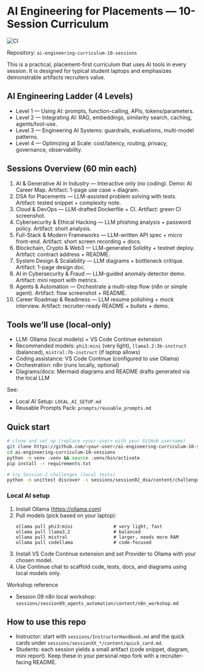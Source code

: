 # AI Engineering for Placements — 10-Session Curriculum

![CI](https://github.com/<your-user>/ai-engineering-curriculum-10-sessions/actions/workflows/ci.yml/badge.svg)

Repository: `ai-engineering-curriculum-10-sessions`

This is a practical, placement-first curriculum that uses AI tools in every session. It is designed for typical student laptops and emphasizes demonstrable artifacts recruiters value.

## AI Engineering Ladder (4 Levels)
- Level 1 — Using AI: prompts, function-calling, APIs, tokens/parameters.
- Level 2 — Integrating AI: RAG, embeddings, similarity search, caching, agents/tool-use.
- Level 3 — Engineering AI Systems: guardrails, evaluations, multi-model patterns.
- Level 4 — Optimizing at Scale: cost/latency, routing, privacy, governance, observability.

## Sessions Overview (60 min each)
1) AI & Generative AI in Industry — Interactive only (no coding). Demo: AI Career Map. Artifact: 1-page use case + diagram.
2) DSA for Placements — LLM-assisted problem solving with tests. Artifact: tested snippet + complexity note.
3) Cloud & DevOps — LLM-drafted Dockerfile + CI. Artifact: green CI screenshot.
4) Cybersecurity & Ethical Hacking — LLM phishing analysis + password policy. Artifact: short analysis.
5) Full-Stack & Modern Frameworks — LLM-written API spec + micro front-end. Artifact: short screen recording + docs.
6) Blockchain, Crypto & Web3 — LLM-generated Solidity + testnet deploy. Artifact: contract address + README.
7) System Design & Scalability — LLM diagrams + bottleneck critique. Artifact: 1-page design doc.
8) AI in Cybersecurity & Fraud — LLM-guided anomaly detector demo. Artifact: mini report with metrics.
9) Agents & Automation — Orchestrate a multi-step flow (n8n or simple agent). Artifact: flow screenshot + README.
10) Career Roadmap & Readiness — LLM resume polishing + mock interview. Artifact: recruiter-ready README + bullets + demo.

## Tools we’ll use (local-only)
- LLM: Ollama (local models) + VS Code Continue extension
- Recommended models: `phi3:mini` (very light), `llama3.2:3b-instruct` (balanced), `mistral:7b-instruct` (if laptop allows)
- Coding assistance: VS Code Continue (configured to use Ollama)
- Orchestration: n8n (runs locally, optional)
- Diagrams/docs: Mermaid diagrams and README drafts generated via the local LLM

See:
- Local AI Setup: `LOCAL_AI_SETUP.md`
- Reusable Prompts Pack: `prompts/reusable_prompts.md`

## Quick start

```bash
# clone and set up (replace <your-user> with your GitHub username)
git clone https://github.com/<your-user>/ai-engineering-curriculum-10-sessions.git
cd ai-engineering-curriculum-10-sessions
python -m venv .venv && source .venv/bin/activate
pip install -r requirements.txt

# try Session 2 challenges (local tests)
python -m unittest discover -s sessions/session02_dsa/content/challenges -p 'test_*.py' -v
```

### Local AI setup
1) Install Ollama (https://ollama.com)
2) Pull models (pick based on your laptop):
   ```
   ollama pull phi3:mini               # very light, fast
   ollama pull llama3.2                # balanced
   ollama pull mistral                 # larger, needs more RAM
   ollama pull codellama               # code-focused
   ```
3) Install VS Code Continue extension and set Provider to Ollama with your chosen model.
4) Use Continue chat to scaffold code, tests, docs, and diagrams using local models only.

Workshop reference
- Session 09 n8n local workshop: `sessions/session09_agents_automation/content/n8n_workshop.md`

## How to use this repo
- Instructor: start with `sessions/InstructorHandbook.md` and the quick cards under `sessions/sessionXX_*/content/quick_card.md`.
- Students: each session yields a small artifact (code snippet, diagram, mini report). Keep these in your personal repo fork with a recruiter-facing README.
